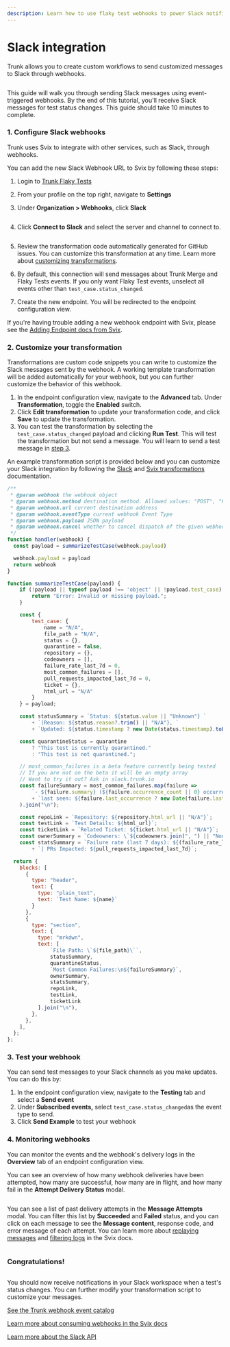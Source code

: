 ```yaml
---
description: Learn how to use flaky test webhooks to power Slack notifications
---
```


# Slack integration

Trunk allows you to create custom workflows to send customized messages to Slack through webhooks.

<figure><picture><source srcset="../../.gitbook/assets/example-slack-message (1).png" media="(prefers-color-scheme: dark)"><img src="../../.gitbook/assets/example-slack-message.png" alt=""></picture><figcaption></figcaption></figure>

This guide will walk you through sending Slack messages using event-triggered webhooks. By the end of this tutorial, you'll receive Slack messages for test status changes. This guide should take 10 minutes to complete.

### 1. Configure Slack webhooks

Trunk uses Svix to integrate with other services, such as Slack, through webhooks.

You can add the new Slack Webhook URL to Svix by following these steps:

1. Login to [Trunk Flaky Tests](https://app.trunk.io/login?intent=flaky%20tests)
2. From your profile on the top right, navigate to **Settings**
3.  Under **Organization > Webhooks**, click **Slack**

    <figure><img src="../../.gitbook/assets/example-webhook-connector-light.png" alt=""><figcaption></figcaption></figure>
4.  Click **Connect to Slack** and select the server and channel to connect to.

    <figure><img src="../../.gitbook/assets/example-webhook-connector-slack (1).png" alt=""><figcaption></figcaption></figure>
5. Review the transformation code automatically generated for GitHub issues. You can customize this transformation at any time. Learn more about [customizing transformations](slack-integration.md#id-2.-customize-your-transformation).
6. By default, this connection will send messages about Trunk Merge and Flaky Tests events. If you only want Flaky Test events, unselect all events other than `test_case.status_changed`.
7. Create the new endpoint. You will be redirected to the endpoint configuration view.

If you're having trouble adding a new webhook endpoint with Svix, please see the [Adding Endpoint docs from Svix](https://docs.svix.com/receiving/using-app-portal/adding-endpoints).

### 2. Customize your transformation

Transformations are custom code snippets you can write to customize the Slack messages sent by the webhook. A working template transformation will be added automatically for your webhook, but you can further customize the behavior of this webhook.

1. In the endpoint configuration view, navigate to the **Advanced** tab. Under **Transformation**, toggle the **Enabled** switch.
2. Click **Edit transformation** to update your transformation code, and click **Save** to update the transformation.
3. You can test the transformation by selecting the `test_case.status_changed` payload and clicking **Run Test**. This will test the transformation but not send a message. You will learn to send a test message in [step 3](slack-integration.md#id-3.-test-your-webhook).

An example transformation script is provided below and you can customize your Slack integration by following the [Slack](https://api.slack.com/messaging/webhooks) and [Svix transformations](https://docs.svix.com/transformations#using-transformations) documentation.

```javascript
/**
 * @param webhook the webhook object
 * @param webhook.method destination method. Allowed values: "POST", "PUT"
 * @param webhook.url current destination address
 * @param webhook.eventType current webhook Event Type
 * @param webhook.payload JSON payload
 * @param webhook.cancel whether to cancel dispatch of the given webhook
 */
function handler(webhook) {
  const payload = summarizeTestCase(webhook.payload)

  webhook.payload = payload
  return webhook
}

function summarizeTestCase(payload) {
    if (!payload || typeof payload !== 'object' || !payload.test_case) {
        return "Error: Invalid or missing payload.";
    }

    const {
        test_case: {
            name = "N/A",
            file_path = "N/A",
            status = {},
            quarantine = false,
            repository = {},
            codeowners = [],
            failure_rate_last_7d = 0,
            most_common_failures = [],
            pull_requests_impacted_last_7d = 0,
            ticket = {},
            html_url = "N/A"
        }
    } = payload;

    const statusSummary = `Status: ${status.value || "Unknown"} `
        + `(Reason: ${status.reason?.trim() || "N/A"}, `
        + `Updated: ${status.timestamp ? new Date(status.timestamp).toLocaleString() : "Unknown"})`;

    const quarantineStatus = quarantine
        ? "This test is currently quarantined."
        : "This test is not quarantined.";

    // most_common_failures is a beta feature currently being tested
    // If you are not on the beta it will be an empty array
    // Want to try it out? Ask in slack.trunk.io
    const failureSummary = most_common_failures.map(failure =>
        `- ${failure.summary} (${failure.occurrence_count || 0} occurrences, `
        + `last seen: ${failure.last_occurrence ? new Date(failure.last_occurrence).toLocaleString() : "Unknown"})`
    ).join("\n");

    const repoLink = `Repository: ${repository.html_url || "N/A"}`;
    const testLink = `Test Details: ${html_url}`;
    const ticketLink = `Related Ticket: ${ticket.html_url || "N/A"}`;
    const ownerSummary = `Codeowners: \`${codeowners.join(", ") || "None"}\``;
    const statsSummary = `Failure rate (last 7 days): ${(failure_rate_last_7d * 100).toFixed(1)}% `
        + `| PRs Impacted: ${pull_requests_impacted_last_7d}`;

  return {
    blocks: [
      {
        type: "header",
        text: {
          type: "plain_text",
          text: `Test Name: ${name}`
        }
      },
      {
        type: "section",
        text: {
          type: "mrkdwn",
          text: [
              `File Path: \`${file_path}\``,
              statusSummary,
              quarantineStatus,
              `Most Common Failures:\n${failureSummary}`,
              ownerSummary,
              statsSummary,
              repoLink,
              testLink,
              ticketLink
          ].join("\n"),
        },
      },
    ],
  };
};
```

### 3. Test your webhook

You can send test messages to your Slack channels as you make updates. You can do this by:

1. In the endpoint configuration view, navigate to the **Testing** tab and select a **Send event**
2. Under **Subscribed events,** select `test_case.status_changed`as the event type to send.
3. Click **Send Example** to test your webhook

### 4. Monitoring webhooks

You can monitor the events and the webhook's delivery logs in the **Overview** tab of an endpoint configuration view.

You can see an overview of how many webhook deliveries have been attempted, how many are successful, how many are in flight, and how many fail in the **Attempt Delivery Status** modal.

<figure><img src="../../.gitbook/assets/example-webhook-delivery-status.png" alt=""><figcaption></figcaption></figure>

You can see a list of past delivery attempts in the **Message Attempts** modal. You can filter this list by **Succeeded** and **Failed** status, and you can click on each message to see the **Message content**, response code, and error message of each attempt. You can learn more about [replaying messages](https://docs.svix.com/receiving/using-app-portal/replaying-messages) and [filtering logs](https://docs.svix.com/receiving/using-app-portal/filtering-logs) in the Svix docs.

<figure><img src="../../.gitbook/assets/example-webhook-logs.png" alt=""><figcaption></figcaption></figure>

### Congratulations!

<figure><picture><source srcset="../../.gitbook/assets/example-slack-message (1).png" media="(prefers-color-scheme: dark)"><img src="../../.gitbook/assets/example-slack-message.png" alt=""></picture><figcaption></figcaption></figure>

You should now receive notifications in your Slack workspace when a test's status changes. You can further modify your transformation script to customize your messages.

[See the Trunk webhook event catalog](https://www.svix.com/event-types/us/org_2eQPL41Ew5XSHxiXZIamIUIXg8H/#test_case.status_changed)

[Learn more about consuming webhooks in the Svix docs](https://docs.svix.com/receiving/introduction)

[Learn more about the Slack API](https://api.slack.com/messaging/webhooks)
